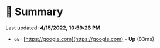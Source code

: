 # 📖 Summary
Last updated: **4/15/2022, 10:59:26 PM**

- `GET` [https://google.com](https://google.com) - **Up** (83ms)
